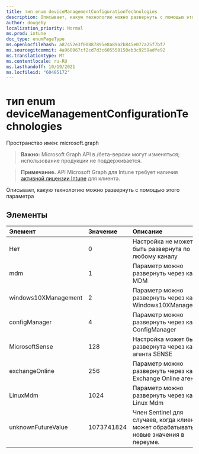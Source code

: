 ```yaml
---
title: тип enum deviceManagementConfigurationTechnologies
description: Описывает, какую технологию можно развернуть с помощью этого параметра
author: dougeby
localization_priority: Normal
ms.prod: intune
doc_type: enumPageType
ms.openlocfilehash: a87452e3f00887895e8a89a2b845e077a25f7bf7
ms.sourcegitcommit: 4a960067cf2cd7d3c605550150eb3c9259adfe92
ms.translationtype: MT
ms.contentlocale: ru-RU
ms.lasthandoff: 10/19/2021
ms.locfileid: "60485172"
---
```

# <a name="devicemanagementconfigurationtechnologies-enum-type"></a>тип enum deviceManagementConfigurationTechnologies

Пространство имен: microsoft.graph

> **Важно:** Microsoft Graph API в /бета-версии могут изменяться; использование продукции не поддерживается.

> **Примечание.** API Microsoft Graph для Intune требует наличия [активной лицензии Intune](https://go.microsoft.com/fwlink/?linkid=839381) для клиента.

Описывает, какую технологию можно развернуть с помощью этого параметра

## <a name="members"></a>Элементы
|Элемент|Значение|Описание|
|:---|:---|:---|
|Нет|0|Настройка не может быть развернута по любому каналу|
|mdm|1|Параметр можно развернуть через канал MDM|
|windows10XManagement|2|Параметр можно развернуть через канал Windows10XManagement|
|configManager|4 |Параметр можно развернуть через канал ConfigManager|
|MicrosoftSense|128|Настройка может быть развернута через канал агента SENSE|
|exchangeOnline|256|Параметр можно развернуть через канал Exchange Online агента|
|LinuxMdm|1024|Параметр можно развернуть через канал Linux Mdm|
|unknownFutureValue|1073741824|Член Sentinel для случаев, когда клиент не может обрабатывать новые значения в переуме.|



